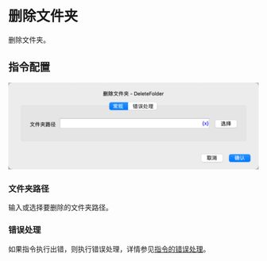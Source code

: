 # 删除文件夹

删除文件夹。

## 指令配置

![删除文件夹常规配置对话框](delete_folder_general_config.png)

### 文件夹路径

输入或选择要删除的文件夹路径。

### 错误处理

如果指令执行出错，则执行错误处理，详情参见[指令的错误处理](../../manual/error_handling.md)。
